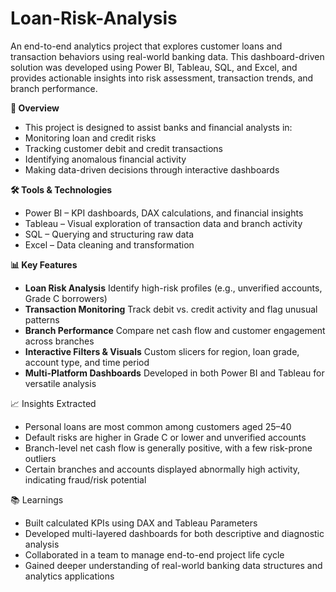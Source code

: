 # Loan-Risk-Analysis

An end-to-end analytics project that explores customer loans and transaction behaviors using real-world banking data. This dashboard-driven solution was developed using Power BI, Tableau, SQL, and Excel, and provides actionable insights into risk assessment, transaction trends, and branch performance.

**📌 Overview**
- This project is designed to assist banks and financial analysts in:
- Monitoring loan and credit risks
- Tracking customer debit and credit transactions
- Identifying anomalous financial activity
- Making data-driven decisions through interactive dashboards

**🛠️ Tools & Technologies**

- Power BI – KPI dashboards, DAX calculations, and financial insights
- Tableau – Visual exploration of transaction data and branch activity
- SQL – Querying and structuring raw data
- Excel – Data cleaning and transformation

**📊 Key Features**
- **Loan Risk Analysis**
Identify high-risk profiles (e.g., unverified accounts, Grade C borrowers)
- **Transaction Monitoring**
Track debit vs. credit activity and flag unusual patterns
- **Branch Performance**
Compare net cash flow and customer engagement across branches
- **Interactive Filters & Visuals**
Custom slicers for region, loan grade, account type, and time period
- **Multi-Platform Dashboards**
Developed in both Power BI and Tableau for versatile analysis

📈 Insights Extracted
- Personal loans are most common among customers aged 25–40
- Default risks are higher in Grade C or lower and unverified accounts
- Branch-level net cash flow is generally positive, with a few risk-prone outliers
- Certain branches and accounts displayed abnormally high activity, indicating fraud/risk potential

📚 Learnings
- Built calculated KPIs using DAX and Tableau Parameters
- Developed multi-layered dashboards for both descriptive and diagnostic analysis
- Collaborated in a team to manage end-to-end project life cycle
- Gained deeper understanding of real-world banking data structures and analytics applications
